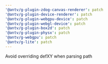 ```yaml
---
'@antv/g-plugin-zdog-canvas-renderer': patch
'@antv/g-plugin-device-renderer': patch
'@antv/g-plugin-webgpu-device': patch
'@antv/g-plugin-webgl-device': patch
'@antv/g-plugin-box2d': patch
'@antv/g-plugin-physx': patch
'@antv/g-webgpu': patch
'@antv/g-lite': patch
---
```


Avoid overriding defXY when parsing path

